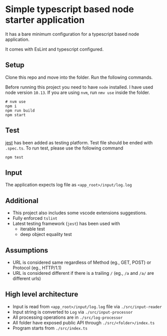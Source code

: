 # Simple typescript based node starter application

It has a bare minimum configuration for a typescript based node application.

It comes with EsLint and typescript configured.

## Setup

Clone this repo and move into the folder. Run the following commands.

Before running this project you need to have `node` installed. I have used node version `10.13`. If you are using `nvm`, run `nmv use` inside the folder.

```
# nvm use 
npm i
npm run build
npm start
```

## Test

[jest](https://jestjs.io/en/) has been added as testing platform. Test file should be ended with `.spec.ts`. To run test, please use the following command

```
npm test
```

## Input

The application expects log file as `<app_root>/input/log.log`

## Additional

- This project also includes some vscode extensions suggestions.
- Fully enforced `tslint` 
- Latest testing framework (`jest`) has been used with
  - iterable test
  - deep object equality test

## Assumptions

- URL is considered same regardless of Method (eg., GET, POST) or Protocol (eg., HTTP/1.1)
- URL is considered different if there is a trailing `/` (eg., `/a` and `/a/` are different urls)

## High level architecture

- Input is read from `<app_root>/input/log.log` file via `./src/input-reader`
- Input string is converted to `Log` via `./src/input-processor`
- All processing operations are in `./src/log-processor`
- All folder have exposed public API through `./src/<folder>/index.ts`
- Program starts from `./src/index.ts`
